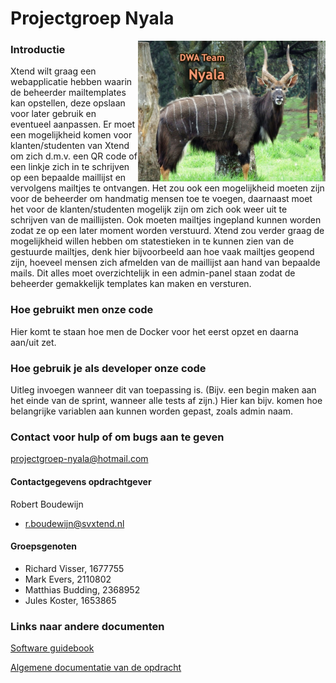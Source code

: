 # Projectgroep Nyala
<img src="afbeeldingen/Nyala.jpg" alt="Plaatje van een coole Nyala" align="right" width="300">

### Introductie 
Xtend wilt graag een webapplicatie hebben waarin de beheerder mailtemplates kan opstellen, deze opslaan voor later gebruik en eventueel aanpassen. Er moet een mogelijkheid komen voor klanten/studenten van Xtend om zich d.m.v. een QR code of een linkje zich in te schrijven op een bepaalde maillijst en vervolgens mailtjes te ontvangen. Het zou ook een mogelijkheid moeten zijn voor de beheerder om handmatig mensen toe te voegen, daarnaast moet het voor de klanten/studenten mogelijk zijn om zich ook weer uit te schrijven van de maillijsten. Ook moeten mailtjes ingepland kunnen worden zodat ze op een later moment worden verstuurd. Xtend zou verder graag de mogelijkheid willen hebben om statestieken in te kunnen zien van de gestuurde mailtjes, denk hier bijvoorbeeld aan hoe vaak mailtjes geopend zijn, hoeveel mensen zich afmelden van de maillijst aan hand van bepaalde mails. Dit alles moet overzichtelijk in een admin-panel staan zodat de beheerder gemakkelijk templates kan maken en versturen.

### Hoe gebruikt men onze code
Hier komt te staan hoe men de Docker voor het eerst opzet en daarna aan/uit zet.

### Hoe gebruik je als developer onze code
Uitleg invoegen wanneer dit van toepassing is. (Bijv. een begin maken aan het einde van de sprint, wanneer alle tests af zijn.)
Hier kan bijv. komen hoe belangrijke variablen aan kunnen worden gepast, zoals admin naam.

### Contact voor hulp of om bugs aan te geven
projectgroep-nyala@hotmail.com

#### Contactgegevens opdrachtgever
Robert Boudewijn
- r.boudewijn@svxtend.nl

#### Groepsgenoten
 - Richard Visser, 1677755
 - Mark Evers, 2110802
 - Matthias Budding, 2368952
 - Jules Koster, 1653865
 
### Links naar andere documenten
[Software guidebook](https://github.com/HANICA-DWA/project-sep23-nyala/blob/main/groepsdocumenten/Software%20Guidebook.md)  

[Algemene documentatie van de opdracht](https://github.com/HANICA-DWA/project-sep23-nyala/tree/main/groepsdocumenten/Template-projectplan-dwa)
